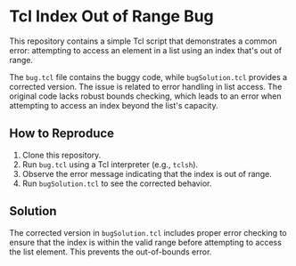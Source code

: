 # Tcl Index Out of Range Bug

This repository contains a simple Tcl script that demonstrates a common error: attempting to access an element in a list using an index that's out of range.

The `bug.tcl` file contains the buggy code, while `bugSolution.tcl` provides a corrected version.  The issue is related to error handling in list access.  The original code lacks robust bounds checking, which leads to an error when attempting to access an index beyond the list's capacity.

## How to Reproduce

1. Clone this repository.
2. Run `bug.tcl` using a Tcl interpreter (e.g., `tclsh`).
3. Observe the error message indicating that the index is out of range.
4. Run `bugSolution.tcl` to see the corrected behavior.

## Solution

The corrected version in `bugSolution.tcl` includes proper error checking to ensure that the index is within the valid range before attempting to access the list element.  This prevents the out-of-bounds error.